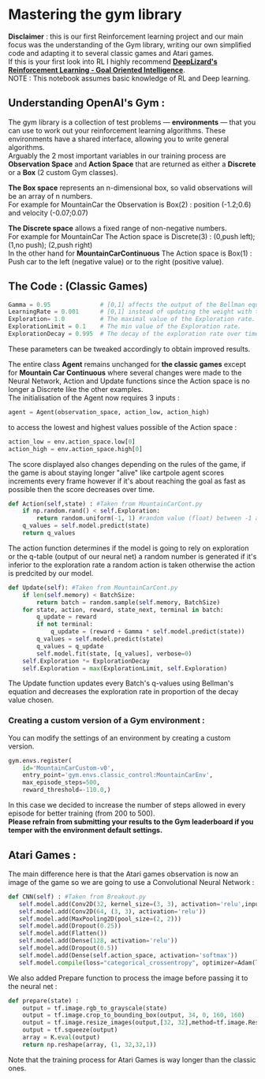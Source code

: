 # Mastering the gym library  
  
**Disclaimer** : this is our first Reinforcement learning project and our main focus was the understanding of the Gym library, writing our own simplified code and adapting it to several classic games and Atari games.  
If this is your first look into RL I highly recommend [**DeepLizard's Reinforcement Learning - Goal Oriented Intelligence**](https://www.youtube.com/watch?v=nyjbcRQ-uQ8&list=PLZbbT5o_s2xoWNVdDudn51XM8lOuZ_Njv).  
NOTE : This notebook assumes basic knowledge of RL and Deep learning.  
## Understanding OpenAI's Gym :  
The gym library is a collection of test problems — **environments** — that you can use to work out your reinforcement learning algorithms. These environments have a shared interface, allowing you to write general algorithms.  
Arguably the 2 most important variables in our training process are **Observation Space** and **Action Space** that are returned as either a **Discrete** or a **Box** (2 custom Gym classes).  
  
**The Box space** represents an n-dimensional box, so valid observations will be an array of n numbers.  
For example for MountainCar the Observation is Box(2) : position (-1.2;0.6) and velocity (-0.07;0.07) 
  
**The Discrete space** allows a fixed range of non-negative numbers.  
For example for MountainCar The Action space is Discrete(3) : (0,push left); (1,no push); (2,push right)  
In the other hand for **MountainCarContinuous** The Action space is Box(1) : Push car to the left (negative value) or to the right (positive value).  
  
## The Code : (Classic Games)   
```Python
Gamma = 0.95              # [0,1] affects the output of the Bellman equation (Update function) the higher the value the more importance we give  to long term reward.
LearningRate = 0.001      # [0,1] instead of updating the weight with the full amount, it is scaled by the learning rate.
Exploration= 1.0          # The maximal value of the Exploration rate.
ExplorationLimit = 0.1    # The min value of the Exploration rate.
ExplorationDecay = 0.995  # The decay of the exploration rate over time.
```
These parameters can be tweaked accordingly to obtain improved results.  
  
The entire class **Agent** remains unchanged for **the classic games** except for **Mountain Car Continuous** where several changes were made to the Neural Network, Action and Update functions since the Action space is no longer a Discrete like the other examples.  
The initialisation of the Agent now requires 3 inputs :  
```Python
agent = Agent(observation_space, action_low, action_high)
```  
to access the lowest and highest values possible of the Action space :  
```Python
action_low = env.action_space.low[0]
action_high = env.action_space.high[0]
```
The score displayed also changes depending on the rules of the game, if the game is about staying longer "alive" like cartpole agent scores increments every frame however if it's about reaching the goal as fast as possible then the score decreases over time.  
  
```Python
def Action(self,state) : #Taken from MountainCarCont.py 
    if np.random.rand() < self.Exploration:
        return random.uniform(-1, 1) #random value (float) between -1 and 1
    q_values = self.model.predict(state)
    return q_values
```  
The action function determines if the model is going to rely on exploration or the q-table (output of our neural net) a random number is generated if it's inferior to the exploration rate a random action is taken otherwise the action is predcited by our model.  
```Python
def Update(self): #Taken from MountainCarCont.py 
    if len(self.memory) < BatchSize:
        return batch = random.sample(self.memory, BatchSize)
    for state, action, reward, state_next, terminal in batch:
        q_update = reward
        if not terminal:
            q_update = (reward + Gamma * self.model.predict(state))
        q_values = self.model.predict(state)
        q_values = q_update
        self.model.fit(state, [q_values], verbose=0)
    self.Exploration *= ExplorationDecay
    self.Exploration = max(ExplorationLimit, self.Exploration)
```  
The Update function updates every Batch's q-values using Bellman's equation and decreases the exploration rate in proportion of the decay value chosen. 
### Creating a custom version of a Gym environment :  
You can modify the settings of an environment by creating a custom version.  
```Python
gym.envs.register(
    id='MountainCarCustom-v0',
    entry_point='gym.envs.classic_control:MountainCarEnv',
    max_episode_steps=500,
    reward_threshold=-110.0,)
```  
In this case we decided to increase the number of steps allowed in every episode for better training (from 200 to 500).  
**Please refrain from submitting your results to the Gym leaderboard if you temper with the environment default settings.**
## Atari Games : 
The main difference here is that the Atari games observation is now an image of the game so we are going to use a Convolutional Neural Network :  
```Python
def CNN(self) : #Taken from Breakout.py
   self.model.add(Conv2D(32, kernel_size=(3, 3), activation='relu',input_shape=(32, 32, 1)))
   self.model.add(Conv2D(64, (3, 3), activation='relu'))
   self.model.add(MaxPooling2D(pool_size=(2, 2)))
   self.model.add(Dropout(0.25))
   self.model.add(Flatten())
   self.model.add(Dense(128, activation='relu'))
   self.model.add(Dropout(0.5))
   self.model.add(Dense(self.action_space, activation='softmax'))
   self.model.compile(loss="categorical_crossentropy", optimizer=Adam(lr=LearningRate))
   ```  
We also added Prepare function to process the image before passing it to the neural net :  
```Python
def prepare(state) :
    output = tf.image.rgb_to_grayscale(state)
    output = tf.image.crop_to_bounding_box(output, 34, 0, 160, 160)
    output = tf.image.resize_images(output,[32, 32],method=tf.image.ResizeMethod.NEAREST_NEIGHBOR)
    output = tf.squeeze(output)
    array = K.eval(output)
    return np.reshape(array, (1, 32,32,1))
```
Note that the training process for Atari Games is way longer than the classic ones.
